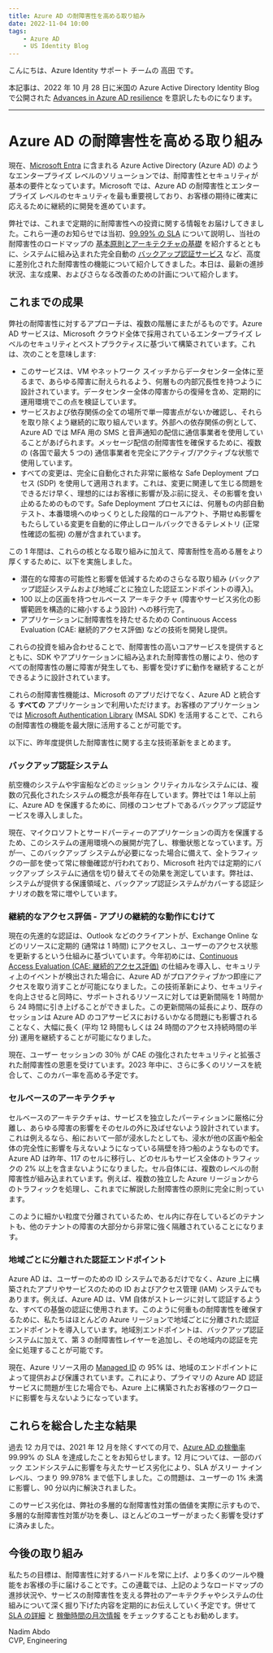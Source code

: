 ```yaml
---
title: Azure AD の耐障害性を高める取り組み
date: 2022-11-04 10:00
tags:
    - Azure AD
    - US Identity Blog
---
```


こんにちは、Azure Identity サポート チームの 高田 です。

本記事は、2022 年 10 月 28 日に米国の Azure Active Directory Identity Blog で公開された [Advances in Azure AD resilience](https://techcommunity.microsoft.com/t5/microsoft-entra-azure-ad-blog/advances-in-azure-ad-resilience/ba-p/2147048) を意訳したものになります。

---

# Azure AD の耐障害性を高める取り組み

現在、[Microsoft Entra](https://www.microsoft.com/ja-jp/security/business/microsoft-entra) に含まれる Azure Active Directory (Azure AD) のようなエンタープライズ レベルのソリューションでは、耐障害性とセキュリティが基本の要件となっています。Microsoft では、Azure AD の耐障害性とエンタープライズ レベルのセキュリティを最も重要視しており、お客様の期待に確実に応えるために継続的に開発を進めています。

弊社では、これまで定期的に耐障害性への投資に関する情報をお届けしてきました。これら一連のお知らせでは当初、[99.99% の SLA](https://techcommunity.microsoft.com/t5/microsoft-entra-azure-ad-blog/99-99-uptime-for-azure-active-directory/ba-p/1999628) について説明し、当社の耐障害性のロードマップの [基本原則とアーキテクチャの基礎](https://azure.microsoft.com/ja-jp/blog/advancing-azure-active-directory-availability/) を紹介するとともに、システムに組み込まれた完全自動の [バックアップ認証サービス](https://azure.microsoft.com/en-us/blog/advancing-service-resilience-in-azure-active-directory-with-its-backup-authentication-service/) など、高度に差別化された耐障害性の機能について紹介してきました。本日は、最新の進捗状況、主な成果、およびさらなる改善のための計画について紹介します。

## これまでの成果

弊社の耐障害性に対するアプローチは、複数の階層にまたがるものです。Azure AD サービスは、Microsoft クラウド全体で採用されているエンタープライズ レベルのセキュリティとベストプラクティスに基づいて構築されています。これは、次のことを意味します:

- このサービスは、VM やネットワーク スイッチからデータセンター全体に至るまで、あらゆる障害に耐えられるよう、何層もの内部冗長性を持つように設計されています。データセンター全体の障害からの復帰を含め、定期的に運用環境でこの点を検証しています。
- サービスおよび依存関係の全ての場所で単一障害点がないか確認し、それらを取り除くよう継続的に取り組んでいます。外部への依存関係の例として、Azure AD では MFA 用の SMS と音声通知の配信に通信事業者を使用していることがあげられます。メッセージ配信の耐障害性を確保するために、複数の (各国で最大 5 つの) 通信事業者を完全にアクティブ/アクティブな状態で使用しています。
- すべての変更は、完全に自動化された非常に厳格な Safe Deployment プロセス (SDP) を使用して適用されます。これは、変更に関連して生じる問題をできるだけ早く、理想的にはお客様に影響が及ぶ前に捉え、その影響を食い止めるためのものです。Safe Deployment プロセスには、何層もの内部自動テスト、本番環境へのゆっくりとした段階的ロールアウト、予期せぬ影響をもたらしている変更を自動的に停止しロールバックできるテレメトリ (正常性確認の監視) の層が含まれています。

この 1 年間は、これらの核となる取り組みに加えて、障害耐性を高める層をより厚くするために、以下を実施しました。

- 潜在的な障害の可能性と影響を低減するためのさらなる取り組み (バックアップ認証システムおよび地域ごとに独立した認証エンドポイントの導入)。
- 100 以上の区画を持つセルベース アーキテクチャ (障害やサービス劣化の影響範囲を構造的に縮小するよう設計) への移行完了。
- アプリケーションに耐障害性を持たせるための Continuous Access Evaluation (CAE: 継続的アクセス評価) などの技術を開発し提供。

これらの投資を組み合わせることで、耐障害性の高いコアサービスを提供するとともに、SDK やアプリケーションに組み込まれた耐障害性の層により、他のすべての耐障害性の層に障害が発生しても、影響を受けずに動作を継続することができるように設計されています。
 
これらの耐障害性機能は、Microsoft のアプリだけでなく、Azure AD と統合する **すべての** アプリケーションで利用いただけます。お客様のアプリケーションでは [Microsoft Authentication Library](https://learn.microsoft.com/ja-jp/azure/active-directory/develop/msal-overview) (MSAL SDK) を活用することで、これらの耐障害性の機能を最大限に活用することが可能です。
 
以下に、昨年度提供した耐障害性に関する主な技術革新をまとめます。

### バックアップ認証システム

航空機のシステムや宇宙船などのミッション クリティカルなシステムには、複数の冗長化されたシステムの概念が長年存在しています。弊社では 1 年以上前に、Azure AD を保護するために、同様のコンセプトであるバックアップ認証サービスを導入しました。  

現在、マイクロソフトとサードパーティーのアプリケーションの両方を保護するため、このシステムの運用環境への展開が完了し、稼働状態となっています。万が一、このバックアップ システムが必要になった場合に備えて、全トラフィックの一部を使って常に稼働確認が行われており、Microsoft 社内では定期的にバックアップ システムに通信を切り替えてその効果を測定しています。弊社は、システムが提供する保護領域と、バックアップ認証システムがカバーする認証シナリオの数を常に増やしています。

### 継続的なアクセス評価 - アプリの継続的な動作にむけて

現在の先進的な認証は、Outlook などのクライアントが、Exchange Online などのリソースに定期的 (通常は 1 時間) にアクセスし、ユーザーのアクセス状態を更新するという仕組みに基づいています。今年初めには、[Continuous Access Evaluation (CAE: 継続的アクセス評価)](https://learn.microsoft.com/ja-jp/azure/active-directory/conditional-access/concept-continuous-access-evaluation) の仕組みを導入し、セキュリティ上のイベントが検出された場合に、Azure AD がプロアクティブかつ即座にアクセスを取り消すことが可能になりました。この技術革新により、セキュリティを向上させると同時に、サポートされるリソースに対しては更新間隔を 1 時間から 24 時間に引き上げることができました。この更新間隔の延長により、既存のセッションは Azure AD のコアサービスにおけるいかなる問題にも影響されることなく、大幅に長く (平均 12 時間もしくは 24 時間のアクセス持続時間の半分) 運用を継続することが可能になりました。

現在、ユーザー セッションの 30％ が CAE の強化されたセキュリティと拡張された耐障害性の恩恵を受けています。2023 年中に、さらに多くのリソースを統合して、このカバー率を高める予定です。

### セルベースのアーキテクチャ

セルベースのアーキテクチャは、サービスを独立したパーティションに厳格に分離し、あらゆる障害の影響をそのセルの外に及ばせないよう設計されています。これは例えるなら、船において一部が浸水したとしても、浸水が他の区画や船全体の完全性に影響を与えないようになっている隔壁を持つ船のようなものです。Azure AD は昨年、117 のセルに移行し、どのセルもサービス全体のトラフィックの 2% 以上を含まないようになりました。セル自体には、複数のレベルの耐障害性が組み込まれています。例えば、複数の独立した Azure リージョンからのトラフィックを処理し、これまでに解説した耐障害性の原則に完全に則っています。

このように細かい粒度で分離されているため、セル内に存在しているどのテナントも、他のテナントの障害の大部分から非常に強く隔離されていることになります。

### 地域ごとに分離された認証エンドポイント

Azure AD は、ユーザーのための ID システムであるだけでなく、Azure 上に構築されたアプリやサービスのための ID およびアクセス管理 (IAM) システムでもあります。例えば、Azure AD は、VM 自体がストレージに対して認証するような、すべての基盤の認証に使用されます。このように何重もの耐障害性を確保するために、私たちはほとんどの Azure リージョンで地域ごとに分離された認証エンドポイントを導入しています。地域別エンドポイントは、バックアップ認証システムに加えて、第 3 の耐障害性レイヤーを追加し、その地域内の認証を完全に処理することが可能です。

現在、Azure リソース用の [Managed ID](https://learn.microsoft.com/ja-jp/azure/active-directory/managed-identities-azure-resources/overview) の 95% は、地域のエンドポイントによって提供および保護されています。これにより、プライマリの Azure AD 認証サービスに問題が生じた場合でも、Azure 上に構築されたお客様のワークロードに影響を与えないようになっています。

## これらを総合した主な結果

過去 12 カ月では、2021 年 12 月を除くすべての月で、[Azure AD の稼働率](https://review.learn.microsoft.com/ja-jp/azure/active-directory/reports-monitoring/reference-azure-ad-sla-performance?branch=main) 99.99% の SLA を達成したことをお知らせします。12 月については、一部のバック エンドシステムに影響を与えたサービス劣化により、SLA がスリー ナイン レベル、つまり 99.978% まで低下しました。この問題は、ユーザーの 1% 未満に影響し、90 分以内に解決されました。

このサービス劣化は、弊社の多層的な耐障害性対策の価値を実際に示すもので、多層的な耐障害性対策が功を奏し、ほとんどのユーザーがまったく影響を受けずに済みました。

## 今後の取り組み

私たちの目標は、耐障害性に対するハードルを常に上げ、より多くのツールや機能をお客様の手に届けることです。この連載では、上記のようなロードマップの進捗状況や、サービスの耐障害性を支える弊社のアーキテクチャやシステムの仕組みについて深く掘り下げた内容を定期的にお伝えしていく予定です。併せて [SLA の詳細](https://azure.microsoft.com/ja-jp/support/legal/sla/active-directory/v1_1/) と [稼働時間の月次情報](https://learn.microsoft.com/ja-jp/azure/active-directory/fundamentals/resilience-in-infrastructure) をチェックすることもお勧めします。

Nadim Abdo  
CVP, Engineering
